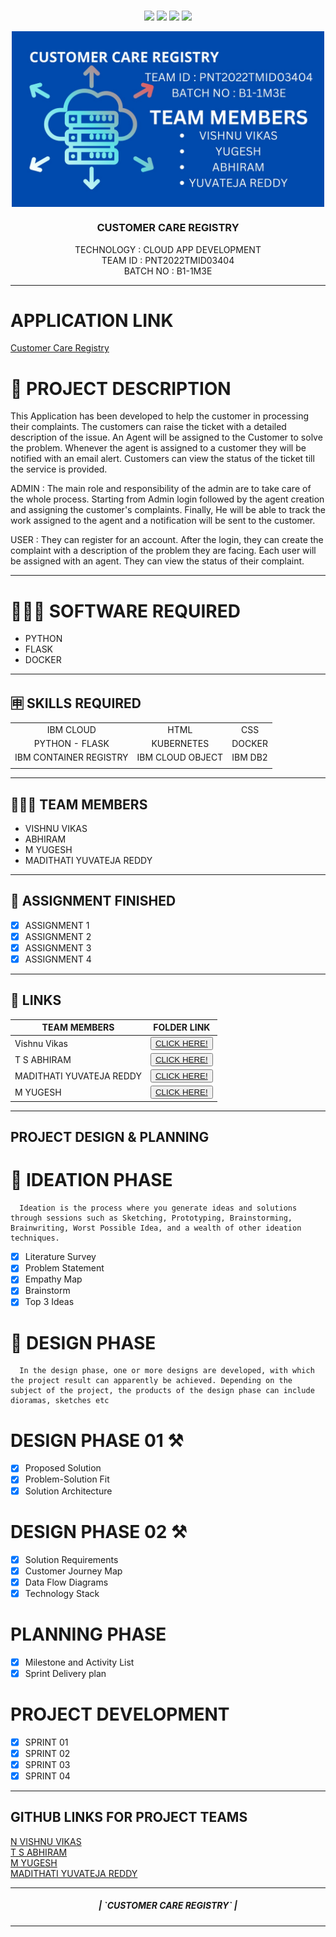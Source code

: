 <br>
<div align="center">

[![](https://img.shields.io/github/contributors/IBM-EPBL/IBM-Project-4659-1658737183)](https://github.com/IBM-EPBL/IBM-Project-4659-1658737183/graphs/contributors)
[![](https://img.shields.io/github/forks/IBM-EPBL/IBM-Project-4659-1658737183)](https://github.com/IBM-EPBL/IBM-Project-4659-1658737183/network/members)
[![](https://img.shields.io/github/stars/IBM-EPBL/IBM-Project-4659-1658737183)](https://github.com/IBM-EPBL/IBM-Project-4659-1658737183/stargazers)
[![](https://img.shields.io/github/issues/IBM-EPBL/IBM-Project-4659-1658737183)](https://github.com/IBM-EPBL/IBM-Project-4659-1658737183/issues)
<br /> 

<!-- PROJECT LOGO -->
<img src="./imageContent/index.jpg" align="center" width="500px">
<p align="center">
  <h3 align="center" size=20px>CUSTOMER CARE REGISTRY</h3>

  <p align="center">
    TECHNOLOGY : CLOUD APP DEVELOPMENT <br />
    TEAM ID    : PNT2022TMID03404 <br />
    BATCH NO   : B1-1M3E <br />  
  </p>
</p>
<hr>
</div>

# APPLICATION LINK
[Customer Care Registry](http://169.51.204.215:30106/)

# 📝 PROJECT DESCRIPTION

This Application has been developed to help the customer in processing their complaints.  The customers can raise the ticket with a detailed description of the issue.  An Agent will be assigned to the Customer to solve the problem.  Whenever the agent is assigned to a customer they will be notified with an email alert.  Customers can view the status of the ticket till the service is provided.

 ADMIN :
 The main role and responsibility of the admin are to take care of the whole process.  Starting from Admin login followed by the agent creation and assigning the customer's complaints.  Finally, He will be able to track the work assigned to the agent and a notification will be sent to the customer.

 USER :
 They can register for an account.  After the login, they can create the complaint with a description of the problem they are facing.  Each user will be assigned with an agent.  They can view the status of their complaint.
<hr>

# 👨🏻‍💻 SOFTWARE REQUIRED <br />
- PYTHON<br />
- FLASK<br />
- DOCKER<br />

<hr>

## 🈸 SKILLS REQUIRED
|    |   |   |
| :---:         |     :---:      |          :---: | 
| IBM CLOUD   | HTML     | CSS    | JAVASCRIPT | 
| PYTHON - FLASK    | KUBERNETES      | DOCKER    |
| IBM CONTAINER REGISTRY | IBM CLOUD OBJECT | IBM DB2 |
| | | |


<hr>

## 🧑🏻‍🦰 TEAM MEMBERS
- VISHNU VIKAS
- ABHIRAM  
- M YUGESH
- MADITHATI YUVATEJA REDDY

<hr>

## 📒 ASSIGNMENT FINISHED
- [x] ASSIGNMENT 1
- [x] ASSIGNMENT 2
- [x] ASSIGNMENT 3 
- [x] ASSIGNMENT 4
<hr>

## 🔗 LINKS

| TEAM MEMBERS | FOLDER LINK    |
| ------------- | ------------- |
| Vishnu Vikas  | <button> <a href="https://github.com/IBM-EPBL/IBM-Project-4659-1658737183/tree/main/Assignments/N.Vishnu%20vikas(Team%20Leader)">CLICK HERE!  </a></button>                 
| T S ABHIRAM | <button> <a href="https://github.com/IBM-EPBL/IBM-Project-4659-1658737183/tree/main/Assignments/TS%20ABHIRAM%20(TEAM%20MEMBER%201)">CLICK HERE!  </a> </button> |
| MADITHATI YUVATEJA REDDY     | <button><a href="https://github.com/IBM-EPBL/IBM-Project-4659-1658737183/tree/main/Assignments/MADITHATI%20YUVATEJA%20REDDY%20(TEAM%20MEMBER%202)">CLICK HERE!  </a> </button> |
| M YUGESH     | <button><a href="https://github.com/IBM-EPBL/IBM-Project-4659-1658737183/tree/main/Assignments/M%20Yugesh%20(TEAM%20MEMBER%203)">CLICK HERE!  </a> </button> |

<hr>

## PROJECT DESIGN & PLANNING
# 🧩 IDEATION PHASE

      Ideation is the process where you generate ideas and solutions through sessions such as Sketching, Prototyping, Brainstorming, Brainwriting, Worst Possible Idea, and a wealth of other ideation techniques.
- [x] Literature Survey
- [x] Problem Statement
- [x] Empathy Map
- [x] Brainstorm
- [x] Top 3 Ideas

# 📝 DESIGN PHASE 
      In the design phase, one or more designs are developed, with which the project result can apparently be achieved. Depending on the subject of the project, the products of the design phase can include dioramas, sketches etc

# DESIGN PHASE 01 ⚒️
- [x] Proposed Solution
- [x] Problem-Solution Fit
- [x] Solution Architecture

# DESIGN PHASE 02 ⚒️
- [x] Solution Requirements
- [x] Customer Journey Map
- [x] Data Flow Diagrams
- [x] Technology Stack

# PLANNING PHASE
- [x] Milestone and Activity List
- [x] Sprint Delivery plan

# PROJECT DEVELOPMENT 
- [x] SPRINT 01
- [x] SPRINT 02
- [x] SPRINT 03
- [x] SPRINT 04

<hr>

## GITHUB LINKS FOR PROJECT TEAMS

[N VISHNU VIKAS](https://github.com/Vishnuvikas888) <br>
[T S ABHIRAM](https://github.com/abhisaritha)  <br>
[M YUGESH](https://github.com/Yugesh2001) <br>
[MADITHATI YUVATEJA REDDY](https://github.com/teja003)<br>

<hr>
<div align="center">
 <h5> | `CUSTOMER CARE REGISTRY` |</h5>

<hr>
                   
